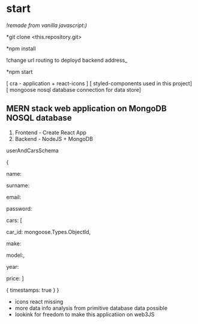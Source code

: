 # start

_!remade from vanilla javascript:)_

*git clone <this.repository.git>

*npm install

!change url routing to deployd backend address_

*npm start

[ cra - application + react-icons ]
[ styled-components used in this project]
[ mongoose nosql database connection for data store]

## MERN stack web application on MongoDB NOSQL database

1. Frontend - Create React App
2. Backend - NodeJS + MongoDB

userAndCarsSchema

{

name:

surname:

email:

password:

cars: [

car_id: mongoose.Types.ObjectId,

make:

model:,

year:

price: ]

{ timestamps: true } }

- icons react missing
- more data info analysis from primitive database data possible
- lookink for freedom to make this applicatiion on web3JS
